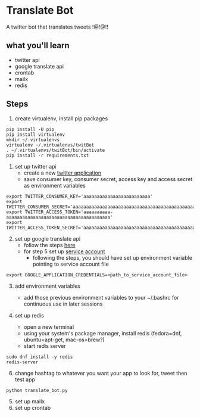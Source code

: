 # Translate Bot
A twitter bot that translates tweets !@!@!!

## what you'll learn
+ twitter api
+ google translate api
+ crontab
+ mailx
+ redis

## Steps
1. create virtualenv, install pip packages
```
pip install -U pip
pip install virtualenv
mkdir ~/.virtualenvs
virtualenv ~/.virtualenvs/twitBot
. ~/.virtualenvs/twitBot/bin/activate
pip install -r requirements.txt
```

1. set up twitter api
    - create a new [twitter application](https://apps.twitter.com/)
    - save consumer key, consumer secret, access  key and access secret as environment variables
```
export TWITTER_CONSUMER_KEY='aaaaaaaaaaaaaaaaaaaaaaaaa'
export TWITTER_CONSUMER_SECRET='aaaaaaaaaaaaaaaaaaaaaaaaaaaaaaaaaaaaaaaaaaaaaaaaaa'
export TWITTER_ACCESS_TOKEN='aaaaaaaaaa-aaaaaaaaaaaaaaaaaaaaaaaaaaaaaaaaaaaaaaa'
export TWITTER_ACCESS_TOKEN_SECRET='aaaaaaaaaaaaaaaaaaaaaaaaaaaaaaaaaaaaaaaaaaaaa'
```
2. set up google translate api
    - follow the steps [here](https://cloud.google.com/translate/docs/getting-started)
    - for step 5 set up [service account](https://cloud.google.com/speech/docs/common/auth#set_up_a_service_account)
        - following the steps, you should have set up environment variable pointing to service account file
```
export GOOGLE_APPLICATION_CREDENTIALS=<path_to_service_account_file>
```

3. add environment variables
    + add those previous environment variables to your ~/.bashrc for continuous use in later sessions

4. set up redis
    + open a new terminal
    + using your system's package manager, install redis (fedora=dnf, ubuntu=apt-get, mac-os=brew?)
    + start redis server
```
sudo dnf install -y redis
redis-server
```

6. change hashtag to whatever you want your app to look for, tweet then test app
```
python translate_bot.py
```

5. set up mailx
6. set up crontab
